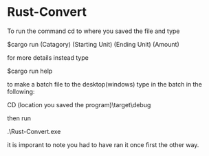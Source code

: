 # Rust-Convert
To run the command cd to where you saved the file and type

$cargo run (Catagory) (Starting Unit) (Ending Unit) (Amount)

for more details instead type 

$cargo run help

to make a batch file to the desktop(windows) type in the batch in the following:

CD (location you saved the program)\target\debug

then run 

.\Rust-Convert.exe

it is imporant to note you had to have ran it once first the other way.
